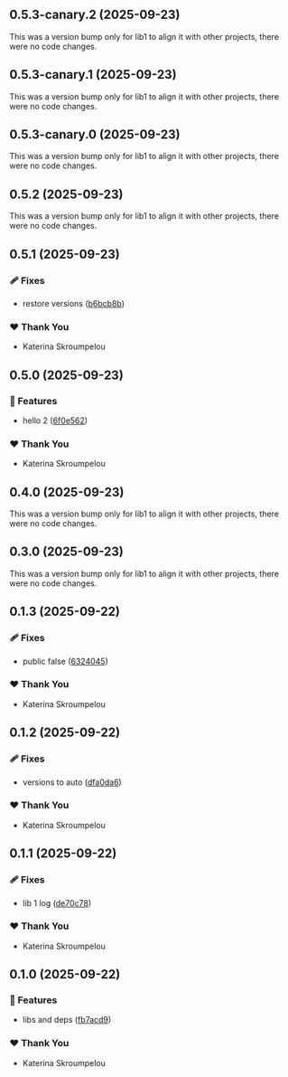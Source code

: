 ## 0.5.3-canary.2 (2025-09-23)

This was a version bump only for lib1 to align it with other projects, there were no code changes.

## 0.5.3-canary.1 (2025-09-23)

This was a version bump only for lib1 to align it with other projects, there were no code changes.

## 0.5.3-canary.0 (2025-09-23)

This was a version bump only for lib1 to align it with other projects, there were no code changes.

## 0.5.2 (2025-09-23)

This was a version bump only for lib1 to align it with other projects, there were no code changes.

## 0.5.1 (2025-09-23)

### 🩹 Fixes

- restore versions ([b6bcb8b](https://github.com/mandarini/repro-nx-release/commit/b6bcb8b))

### ❤️ Thank You

- Katerina Skroumpelou

## 0.5.0 (2025-09-23)

### 🚀 Features

- hello 2 ([6f0e562](https://github.com/mandarini/repro-nx-release/commit/6f0e562))

### ❤️ Thank You

- Katerina Skroumpelou

## 0.4.0 (2025-09-23)

This was a version bump only for lib1 to align it with other projects, there were no code changes.

## 0.3.0 (2025-09-23)

This was a version bump only for lib1 to align it with other projects, there were no code changes.

## 0.1.3 (2025-09-22)

### 🩹 Fixes

- public false ([6324045](https://github.com/mandarini/repro-nx-release/commit/6324045))

### ❤️ Thank You

- Katerina Skroumpelou

## 0.1.2 (2025-09-22)

### 🩹 Fixes

- versions to auto ([dfa0da6](https://github.com/mandarini/repro-nx-release/commit/dfa0da6))

### ❤️ Thank You

- Katerina Skroumpelou

## 0.1.1 (2025-09-22)

### 🩹 Fixes

- lib 1 log ([de70c78](https://github.com/mandarini/repro-nx-release/commit/de70c78))

### ❤️ Thank You

- Katerina Skroumpelou

## 0.1.0 (2025-09-22)

### 🚀 Features

- libs and deps ([fb7acd9](https://github.com/mandarini/repro-nx-release/commit/fb7acd9))

### ❤️ Thank You

- Katerina Skroumpelou